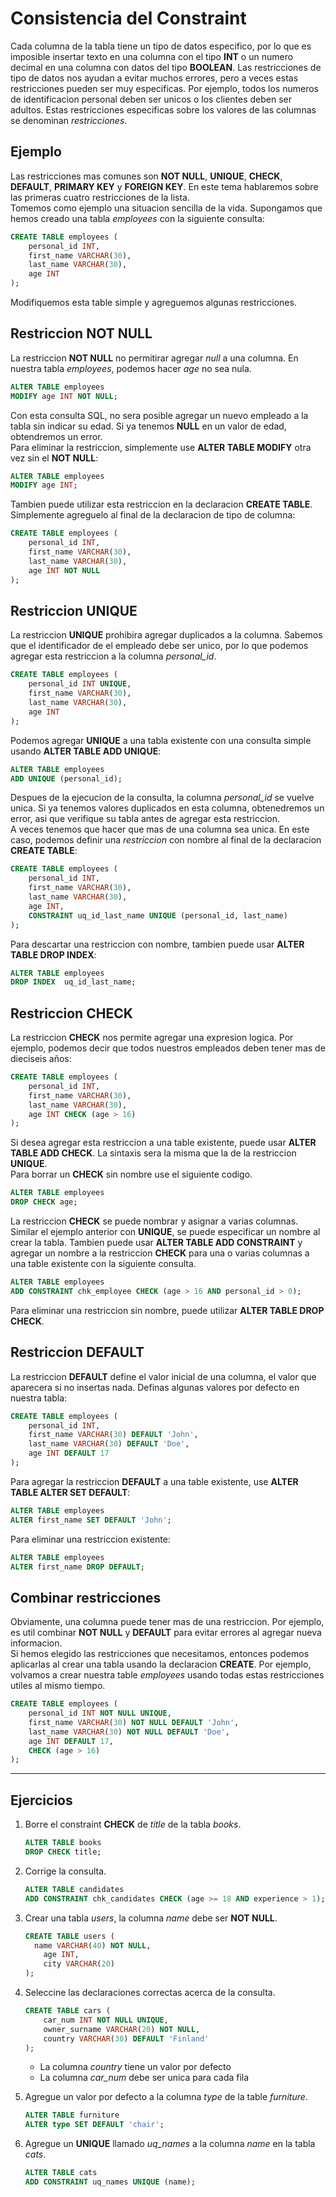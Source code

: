 # Consistencia del Constraint

Cada columna de la tabla tiene un tipo de datos especifico, por lo que es imposible insertar texto en una columna con el tipo **INT** o un numero decimal en una columna con datos del tipo **BOOLEAN**. Las restricciones de tipo de datos nos ayudan a evitar muchos errores, pero a veces estas restricciones pueden ser muy especificas. Por ejemplo, todos los numeros de identificacion personal deben ser unicos o los clientes deben ser adultos. Estas restricciones especificas sobre los valores de las columnas se denominan *restricciones*.

## Ejemplo

Las restricciones mas comunes son **NOT NULL**, **UNIQUE**, **CHECK**, **DEFAULT**, **PRIMARY KEY** y **FOREIGN KEY**. En este tema hablaremos sobre las primeras cuatro restricciones de la lista.  
Tomemos como ejemplo una situacion sencilla de la vida. Supongamos que hemos creado una tabla *employees* con la siguiente consulta:

~~~sql
CREATE TABLE employees (
    personal_id INT,
    first_name VARCHAR(30),
    last_name VARCHAR(30),
    age INT
);
~~~

Modifiquemos esta table simple y agreguemos algunas restricciones.

## Restriccion NOT NULL

La restriccion **NOT NULL** no permitirar agregar *null* a una columna. En nuestra tabla *employees*, podemos hacer *age* no sea nula.

~~~sql
ALTER TABLE employees
MODIFY age INT NOT NULL;
~~~

Con esta consulta SQL, no sera posible agregar un nuevo empleado a la tabla sin indicar su edad. Si ya tenemos **NULL** en un valor de edad, obtendremos un error.  
Para eliminar la restriccion, simplemente use **ALTER TABLE MODIFY** otra vez sin el **NOT NULL**:

~~~sql
ALTER TABLE employees
MODIFY age INT;
~~~

Tambien puede utilizar esta restriccion en la declaracion **CREATE TABLE**. Simplemente agreguelo al final de la declaracion de tipo de columna:

~~~sql
CREATE TABLE employees (
    personal_id INT,
    first_name VARCHAR(30),
    last_name VARCHAR(30),
    age INT NOT NULL
);
~~~

## Restriccion UNIQUE

La restriccion **UNIQUE** prohibira agregar duplicados a la columna. Sabemos que el identificador de el empleado debe ser unico, por lo que podemos agregar esta restriccion a la columna *personal_id*.  

~~~sql
CREATE TABLE employees (
    personal_id INT UNIQUE,
    first_name VARCHAR(30),
    last_name VARCHAR(30),
    age INT
);
~~~

Podemos agregar **UNIQUE** a una tabla existente con una consulta simple usando **ALTER TABLE ADD UNIQUE**:

~~~sql
ALTER TABLE employees
ADD UNIQUE (personal_id);
~~~

Despues de la ejecucion de la consulta, la columna *personal_id* se vuelve unica. Si ya tenemos valores duplicados en esta columna, obtenedremos un error, asi que verifique su tabla antes de agregar esta restriccion.  
A veces tenemos que hacer que mas de una columna sea unica. En este caso, podemos definir una *restriccion* con nombre al final de la declaracion **CREATE TABLE**:

~~~sql
CREATE TABLE employees (
    personal_id INT,
    first_name VARCHAR(30),
    last_name VARCHAR(30),
    age INT,
    CONSTRAINT uq_id_last_name UNIQUE (personal_id, last_name)
);
~~~

Para descartar una restriccion con nombre, tambien puede usar **ALTER TABLE DROP INDEX**:

~~~sql
ALTER TABLE employees
DROP INDEX  uq_id_last_name;
~~~

## Restriccion CHECK

La restriccion **CHECK** nos permite agregar una expresion logica. Por ejemplo, podemos decir que todos nuestros empleados deben tener mas de dieciseis años:

~~~sql
CREATE TABLE employees (
    personal_id INT,
    first_name VARCHAR(30),
    last_name VARCHAR(30),
    age INT CHECK (age > 16)
);
~~~

Si desea agregar esta restriccion a una table existente, puede usar **ALTER TABLE ADD CHECK**. La sintaxis sera la misma que la de la restriccion **UNIQUE**.  
Para borrar un **CHECK** sin nombre use el siguiente codigo.

~~~sql
ALTER TABLE employees
DROP CHECK age;
~~~

La restriccion **CHECK** se puede nombrar y asignar a varias columnas. Similar el ejemplo anterior con **UNIQUE**, se puede especificar un nombre al crear la tabla. Tambien puede usar **ALTER TABLE ADD CONSTRAINT** y agregar un nombre a la restriccion **CHECK** para una o varias columnas a una table existente con la siguiente consulta.

~~~sql
ALTER TABLE employees
ADD CONSTRAINT chk_employee CHECK (age > 16 AND personal_id > 0);
~~~

Para eliminar una restriccion sin nombre, puede utilizar **ALTER TABLE DROP CHECK**.

## Restriccion DEFAULT

La restriccion **DEFAULT** define el valor inicial de una columna, el valor que aparecera si no insertas nada. Definas algunas valores por defecto en nuestra tabla:

~~~sql
CREATE TABLE employees (
    personal_id INT,
    first_name VARCHAR(30) DEFAULT 'John',
    last_name VARCHAR(30) DEFAULT 'Doe',
    age INT DEFAULT 17
);
~~~

Para agregar la restriccion **DEFAULT** a una table existente, use **ALTER TABLE ALTER SET DEFAULT**:

~~~sql
ALTER TABLE employees
ALTER first_name SET DEFAULT 'John';
~~~

Para eliminar una restriccion existente:

~~~sql
ALTER TABLE employees
ALTER first_name DROP DEFAULT;
~~~

## Combinar restricciones

Obviamente, una columna puede tener mas de una restriccion. Por ejemplo, es util combinar **NOT NULL** y **DEFAULT** para evitar errores al agregar nueva informacion.  
Si hemos elegido las restricciones que necesitamos, entonces podemos aplicarlas al crear una tabla usando la declaracion **CREATE**. Por ejemplo, volvamos a crear nuestra table *employees* usando todas estas restricciones utiles al mismo tiempo.

~~~sql
CREATE TABLE employees (
    personal_id INT NOT NULL UNIQUE,
    first_name VARCHAR(30) NOT NULL DEFAULT 'John',
    last_name VARCHAR(30) NOT NULL DEFAULT 'Doe',
    age INT DEFAULT 17,
    CHECK (age > 16)
);
~~~

---

## Ejercicios

1. Borre el constraint **CHECK** de *title* de la tabla *books*.

    ~~~sql
    ALTER TABLE books
    DROP CHECK title;
    ~~~

2. Corrige la consulta.

    ~~~sql
    ALTER TABLE candidates
    ADD CONSTRAINT chk_candidates CHECK (age >= 18 AND experience > 1);
    ~~~

3. Crear una tabla *users*, la columna *name* debe ser **NOT NULL**.

    ~~~sql
    CREATE TABLE users (
      name VARCHAR(40) NOT NULL,
        age INT,
        city VARCHAR(20)
    );
    ~~~

4. Seleccine las declaraciones correctas acerca de la consulta.

    ~~~sql
    CREATE TABLE cars (
        car_num INT NOT NULL UNIQUE,
        owner_surname VARCHAR(20) NOT NULL,
        country VARCHAR(30) DEFAULT 'Finland'
    );
    ~~~

    - La columna *country* tiene un valor por defecto
    - La columna *car_num* debe ser unica para cada fila

5. Agregue un valor por defecto a la columna *type* de la table *furniture*.

    ~~~sql
    ALTER TABLE furniture
    ALTER type SET DEFAULT 'chair';
    ~~~

6. Agregue un **UNIQUE** llamado *uq_names* a la columna *name* en la tabla *cats*.

    ~~~sql
    ALTER TABLE cats
    ADD CONSTRAINT uq_names UNIQUE (name);
    ~~~
